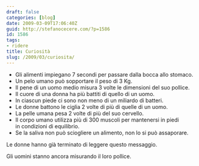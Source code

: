 ```yaml
---
draft: false
categories: [blog]
date: 2009-03-09T17:06:40Z
guid: http://stefanocecere.com/?p=1586
id: 1586
tags:
- ridere
title: Curiosità
slug: /2009/03/curiosita/
---
```


- Gli alimenti impiegano 7 secondi per passare dalla bocca allo stomaco.
- Un pelo umano può sopportare il peso di 3 Kg.
- Il pene di un uomo medio misura 3 volte le dimensioni del suo pollice.
- Il cuore di una donna ha più battiti di quello di un uomo.
- In ciascun piede ci sono non meno di un miliardo di batteri.
- Le donne battono le ciglia 2 volte di più di quelle di un uomo.
- La pelle umana pesa 2 volte di più del suo cervello.
- Il corpo umano utilizza più di 300 muscoli per mantenersi in piedi in condizioni di equilibrio.
- Se la saliva non può sciogliere un alimento, non lo si può assaporare.

Le donne hanno già terminato di leggere questo messaggio.

Gli uomini stanno ancora misurando il loro pollice.